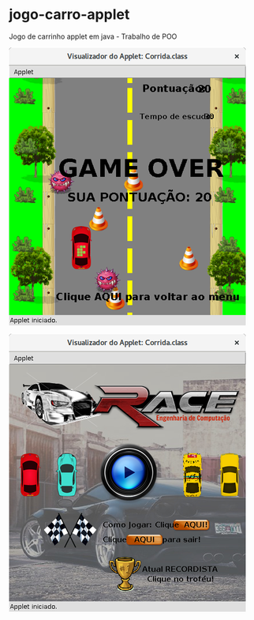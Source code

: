 # jogo-carro-applet
Jogo de carrinho applet em java -  Trabalho de POO

![alt text](https://github.com/marcosmfilho/jogo-carro-applet/blob/master/jogocarro.png)

![alt text](https://github.com/marcosmfilho/jogo-carro-applet/blob/master/jogocarroini.png)

